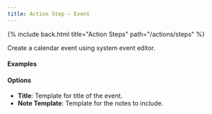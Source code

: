 ```yaml
---
title: Action Step – Event
---
```


{% include back.html title="Action Steps" path="/actions/steps" %}

Create a calendar event using system event editor.

#### Examples



#### Options

- **Title**: Template for title of the event.
- **Note Template**: Template for the notes to include.
